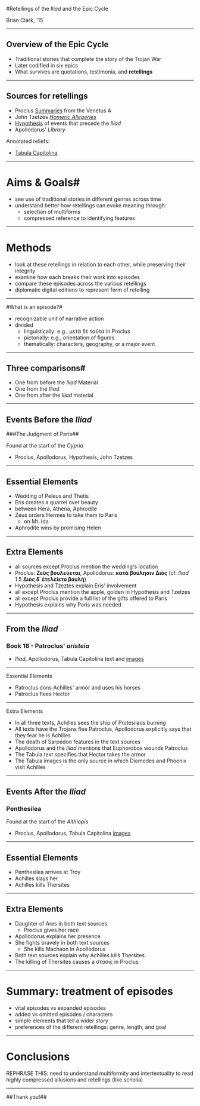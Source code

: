#Retellings of the *Iliad* and the Epic Cycle

Brian Clark, '15

----------

## Overview of the Epic Cycle ##



- Traditional stories that complete the story of the Trojan War
- Later codified in six epics 
- What survives are quotations, testimonia, and  **retellings**


----------

## Sources for retellings


- Proclus [Summaries](http://www.homermultitext.org/hmt-digital/images?request=GetIIPMooViewer&urn=urn:cite:hmt:vaimg.VA006RN-0007) from the Venetus A
- John Tzetzes [*Homeric Allegories*](http://gallica.bnf.fr/ark:/12148/btv1b520005627/f22.zoom.r=.langFR)
- [Hypothesis](http://gallica.bnf.fr/ark:/12148/btv1b52500995q/f9.zoom.r=grec%202706.langFR) of events that precede the *Iliad*
- Apollodorus' *Library*

Annotated reliefs:

- [Tabula Capitolina](http://shot.holycross.edu/eikon/tabulaeiliacae/Capitoline_1.jpg)

----------
# Aims & Goals#



- see use of traditional stories in different genres across time
- understand better how retellings can evoke meaning through:
    - selection of multiforms
    - compressed reference to identifying features



----

# Methods #


- look at these retellings in relation to each other, while preserving their integrity
- examine how each breaks their work into episodes
- compare these episodes across the various retellings
- diplomatic digital editions to represent form of retelling

----------


#What is an episode?#

- recognizable unit of narrative action
- divided 
    - linguistically: e.g., μετὰ δὲ ταῦτα in Proclus
    - pictorially:  e.g., orientation of figures
    - thematically:  characters, geography, or a major event


----------


## Three comparisons#

- One from  before the *Iliad* Material
- One from the *Iliad*
- One from after the *Iliad* material

----------
## Events Before the *Iliad* ##



###The Judgment of Paris##

Found at the start of the *Cypria*

- Proclus, Apollodorus, Hypothesis, John Tzetzes

----------

## Essential Elements 

- Wedding of Peleus and Thetis
- Eris creates a quarrel over beauty
- between Hera, Athena, Aphrodite
- Zeus orders Hermes to take them to Paris
	- on Mt. Ida
- Aphrodite wins by promising Helen 

----------

## Extra Elements ##



- all sources except Proclus mention the wedding's location
- Proclus: **Ζεὺς βουλεύεται**, Apollodorus: **κατὰ βούλησιν Διός**  (cf. *Iliad* 1.5   **Διὸς δ᾽ ἐτελείετο βουλή**)
- Hypothesis and Tzeztes explain Eris' involvement
- all except Proclus mention the apple, golden in Hypothesis and Tzetzes
- all except Proclus provide a full list of the gifts offered to Paris
- Hypothesis explains why Paris was needed


----------

## From the *Iliad* ##



### Book 16 - Patroclus' *aristeia* ###



- *Iliad*, Apollodorus, Tabula Capitolina text and [images](http://beta.hpcc.uh.edu/tomcat/hmt-digital/images?request=GetIIPMooViewer&urn=urn:cite:hmt:capimgs.Capitoline_10@0.0801,0.1943,0.8799,0.1733)


----------
Essential Elements

- Patroclus dons Achilles' armor and uses his horses
- Patroclus flees Hector


----------
Extra Elements

- In all three texts, Achilles sees the ship of Protesilaos burning
- All texts have the Trojans flee Patroclus, Apollodorus explicitly says that they fear he is Achilles
- The death of Sarpedon features in the text sources
- Apollodorus and the *Iliad* mentions that Euphorobos wounds Patroclus
- The Tabula text specifies that Hector takes the armor 
- The Tabula images is the only source in which Diomedes and Phoenix visit Achilles


----------

## Events After the *Iliad* ##



### Penthesilea ###



Found at the start of the *Aithiopis*

- Proclus, Apollodorus, Tabula Capitolina [images](http://shot.holycross.edu/eikon/tabulaeiliacae/Capitoline_7.jpg)



----------

## Essential Elements

- Penthesilea arrives at Troy
-  Achilles slays her
-  Achilles kills Thersites 



----------

## Extra Elements

- Daughter of Ares in both text sources
     - Proclus gives her race
- Apollodorus explains her presence
- She fights bravely in both text sources
     - She kills Machaon in Apollodorus
- Both text sources explain why Achilles kills Thersites
- The killing of Thersites causes a στάσις in Proclus


----------
# Summary: treatment of episodes #



- vital episodes vs expanded episodes
- added vs omitted episodes / characters
-  simple elements that tell a wider story
- preferences of the different retellings:  genre, length, and goal

---


# Conclusions #

REPHRASE THIS:
need to understand multiformity and intertextuality to read highly compressed allusions and retellings (like scholia)

----------


##Thank you!##
